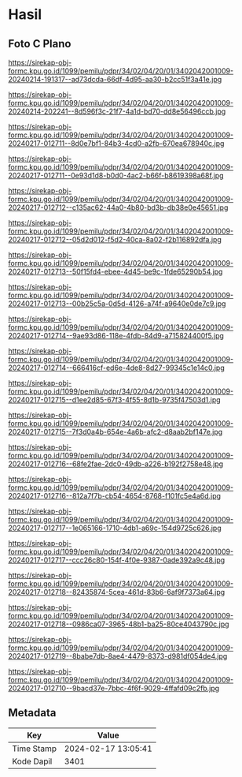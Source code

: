 # Hasil

## Foto C Plano

https://sirekap-obj-formc.kpu.go.id/1099/pemilu/pdpr/34/02/04/20/01/3402042001009-20240214-191317--ad73dcda-66df-4d95-aa30-b2cc51f3a41e.jpg

https://sirekap-obj-formc.kpu.go.id/1099/pemilu/pdpr/34/02/04/20/01/3402042001009-20240214-202241--8d596f3c-21f7-4a1d-bd70-dd8e56496ccb.jpg

https://sirekap-obj-formc.kpu.go.id/1099/pemilu/pdpr/34/02/04/20/01/3402042001009-20240217-012711--8d0e7bf1-84b3-4cd0-a2fb-670ea678940c.jpg

https://sirekap-obj-formc.kpu.go.id/1099/pemilu/pdpr/34/02/04/20/01/3402042001009-20240217-012711--0e93d1d8-b0d0-4ac2-b66f-b8619398a68f.jpg

https://sirekap-obj-formc.kpu.go.id/1099/pemilu/pdpr/34/02/04/20/01/3402042001009-20240217-012712--c135ac62-44a0-4b80-bd3b-db38e0e45651.jpg

https://sirekap-obj-formc.kpu.go.id/1099/pemilu/pdpr/34/02/04/20/01/3402042001009-20240217-012712--05d2d012-f5d2-40ca-8a02-f2b116892dfa.jpg

https://sirekap-obj-formc.kpu.go.id/1099/pemilu/pdpr/34/02/04/20/01/3402042001009-20240217-012713--50f15fd4-ebee-4d45-be9c-1fde65290b54.jpg

https://sirekap-obj-formc.kpu.go.id/1099/pemilu/pdpr/34/02/04/20/01/3402042001009-20240217-012713--00b25c5a-0d5d-4126-a74f-a9640e0de7c9.jpg

https://sirekap-obj-formc.kpu.go.id/1099/pemilu/pdpr/34/02/04/20/01/3402042001009-20240217-012714--9ae93d86-118e-4fdb-84d9-a715824400f5.jpg

https://sirekap-obj-formc.kpu.go.id/1099/pemilu/pdpr/34/02/04/20/01/3402042001009-20240217-012714--666416cf-ed6e-4de8-8d27-99345c1e14c0.jpg

https://sirekap-obj-formc.kpu.go.id/1099/pemilu/pdpr/34/02/04/20/01/3402042001009-20240217-012715--d1ee2d85-67f3-4f55-8d1b-9735f47503d1.jpg

https://sirekap-obj-formc.kpu.go.id/1099/pemilu/pdpr/34/02/04/20/01/3402042001009-20240217-012715--7f3d0a4b-654e-4a6b-afc2-d8aab2bf147e.jpg

https://sirekap-obj-formc.kpu.go.id/1099/pemilu/pdpr/34/02/04/20/01/3402042001009-20240217-012716--68fe2fae-2dc0-49db-a226-b192f2758e48.jpg

https://sirekap-obj-formc.kpu.go.id/1099/pemilu/pdpr/34/02/04/20/01/3402042001009-20240217-012716--812a7f7b-cb54-4654-8768-f101fc5e4a6d.jpg

https://sirekap-obj-formc.kpu.go.id/1099/pemilu/pdpr/34/02/04/20/01/3402042001009-20240217-012717--1e065166-1710-4db1-a69c-154d9725c626.jpg

https://sirekap-obj-formc.kpu.go.id/1099/pemilu/pdpr/34/02/04/20/01/3402042001009-20240217-012717--ccc26c80-154f-4f0e-9387-0ade392a9c48.jpg

https://sirekap-obj-formc.kpu.go.id/1099/pemilu/pdpr/34/02/04/20/01/3402042001009-20240217-012718--82435874-5cea-461d-83b6-6af9f7373a64.jpg

https://sirekap-obj-formc.kpu.go.id/1099/pemilu/pdpr/34/02/04/20/01/3402042001009-20240217-012718--0986ca07-3965-48b1-ba25-80ce4043790c.jpg

https://sirekap-obj-formc.kpu.go.id/1099/pemilu/pdpr/34/02/04/20/01/3402042001009-20240217-012719--8babe7db-8ae4-4479-8373-d981df054de4.jpg

https://sirekap-obj-formc.kpu.go.id/1099/pemilu/pdpr/34/02/04/20/01/3402042001009-20240217-012710--9bacd37e-7bbc-4f6f-9029-4ffafd09c2fb.jpg


## Metadata

| Key        | Value               |
| ---------- | ------------------- |
| Time Stamp | 2024-02-17 13:05:41 |
| Kode Dapil | 3401                |



